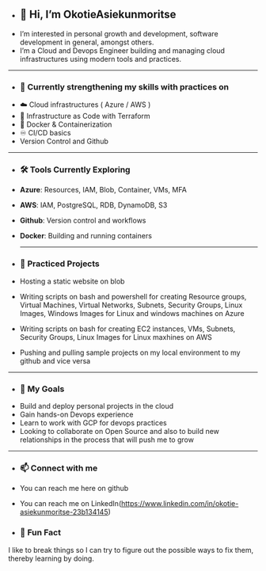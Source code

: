 - ## 👋 Hi, I’m OkotieAsiekunmoritse
- I’m interested in personal growth and development, software development in general, amongst others.
- I’m a Cloud and Devops Engineer building and managing cloud infrastructures using modern tools and practices.
  
---

- ### 🌱 Currently strengthening my skills with practices on 
- ☁️ Cloud infrastructures ( Azure / AWS )
- 📖 Infrastructure as Code with Terraform
- 🐳 Docker & Containerization
- ♾️ CI/CD basics
- Version Control and Github

---

- ### 🛠️ Tools Currently Exploring
- **Azure**: Resources, IAM, Blob, Container, VMs, MFA
- **AWS**: IAM, PostgreSQL, RDB, DynamoDB, S3
- **Github**: Version control and workflows
- **Docker**: Building and running containers  

  ---

- ### 🔧 Practiced Projects
- Hosting a static website on blob
- Writing scripts on bash and powershell for creating Resource groups, Virtual Machines, Virtual Networks, Subnets, Security Groups, Linux Images, Windows Images for Linux and windows machines on Azure
- Writing scripts on bash for creating EC2 instances, VMs, Subnets, Security Groups, Linux Images for Linux maxhines on AWS
- Pushing and pulling sample projects on my local environment to my github and vice versa

---

- ### 🎯 My Goals
- Build and deploy personal projects in the cloud
- Gain hands-on Devops experience
- Learn to work with GCP for devops practices
- Looking to collaborate on Open Source and also to build new relationships in the process that will push me to grow

---

- ### 📫 Connect with me
- You can reach me here on github
- You can reach me on LinkedIn(https://www.linkedin.com/in/okotie-asiekunmoritse-23b134145)
  
- ### 🌠 Fun Fact
 I like to break things so I can try to figure out the possible ways to fix them, thereby learning by doing.

<!---
OkotieAsiekunmoritse/OkotieAsiekunmoritse is a ✨ special ✨ repository because its `README.md` (this file) appears on your GitHub profile.
You can click the Preview link to take a look at your changes.
--->
